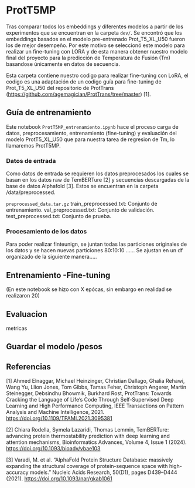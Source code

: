 # ProtT5MP 

Tras comparar todos los embeddings y diferentes modelos a partir de los experimentos que se encuentran en la carpeta `dev/`. Se encontró que los embeddings basados en el modelo pre-entrenado Prot_T5_XL_U50 fueron los de mejor desempeño. Por este motivo se seleccionó este modelo para realizar un fine-tuning con LORA y de esta manera obtener nuestro modelo final del proyecto para la predicción de Temperatura de Fusión (Tm) basandose únicamente en datos de secuencia.

Esta carpeta contiene nuestro codigo para realizar fine-tuning con LoRA, el codigo es una adaptación de un codigo guía para fine-tuning de Prot_T5_XL_U50 del repositorio de ProtTrans (https://github.com/agemagician/ProtTrans/tree/master) [1].

## Guía de entrenamiento
Este notebook `ProtT5MP_entrenamiento.ipynb` hace el proceso carga de datos, preprocesamiento, entrenamiento (fine-tuning) y evaluación del modelo ProtT5_XL_U50 que para nuestra tarea de regresion de Tm, lo llamaremos ProtT5MP.

### Datos de entrada
Como datos de entrada se requieren los datos preprocesados los cuales se basan en los datos raw de TemBERTure [2] y secuencias descargadas de la base de datos Alphafold [3]. Estos se encuentran en la carpeta /data/preprocessed. 

`preprocessed_data.tar.gz`
    train_preprocessed.txt: Conjunto de entrenamiento.
    val_preprocessed.txt: Conjunto de validación.
    test_preprocessed.txt: Conjunto de prueba.

### Procesamiento de los datos
Para poder realizar finteunign, se juntan todas las particiones originales de los datos y se hacen nuevas particiones 80:10:10 ......
Se ajustan en un df organizado de la siguiente manera.....

## Entrenamiento -Fine-tuning
(En este notebook se hizo con X epócas, sin embargo en realidad se realizaron 20)

## Evaluacion
metricas 

## Guardar el modelo /pesos




## Referencias
[1] Ahmed Elnaggar, Michael Heinzinger, Christian Dallago, Ghalia Rehawi, Wang Yu, Llion Jones, Tom Gibbs, Tamas Feher, Christoph Angerer, Martin Steinegger, Debsindhu Bhowmik, Burkhard Rost, ProtTrans: Towards Cracking the Language of Life’s Code Through Self-Supervised Deep Learning and High Performance Computing, IEEE Transactions on Pattern Analysis and Machine Intelligence, 2021. https://doi.org/10.1109/TPAMI.2021.3095381

[2] Chiara Rodella, Symela Lazaridi, Thomas Lemmin, TemBERTure: advancing protein thermostability prediction with deep learning and attention mechanisms, Bioinformatics Advances, Volume 4, Issue 1 (2024). https://doi.org/10.1093/bioadv/vbae103

[3] Varadi, M. et al. “AlphaFold Protein Structure Database: massively expanding the structural coverage of protein-sequence space with high-accuracy models.” Nucleic Acids Research, 50(D1), pages D439–D444 (2021). https://doi.org/10.1093/nar/gkab1061
